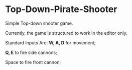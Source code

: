 # Top-Down-Pirate-Shooter
 
 Simple Top-down shooter game.
 
 Currently, the game is structured to work in the editor only.
 
 Standard Inputs Are: <b>W, A, D</b> for movement;
 
 <b>Q, E</b> to fire side cannons;
 
 Space to fire front cannon;
